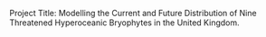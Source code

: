 

Project Title: Modelling the Current and Future Distribution of Nine Threatened Hyperoceanic Bryophytes in the United Kingdom. 
